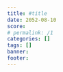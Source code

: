 ```yaml
---
title: #title
date: 2052-08-10
score: 
# permalink: /1
categories: []
tags: []
banner: 
footer: 
---
```


